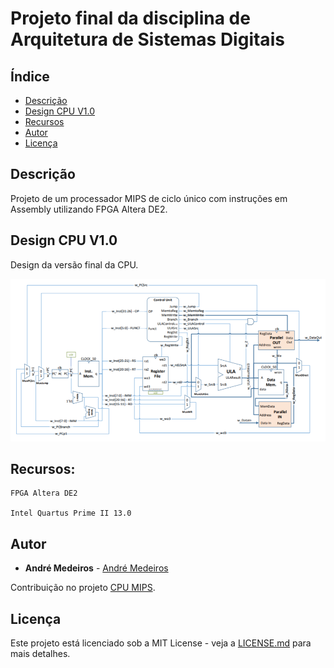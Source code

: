 # Projeto final da disciplina de Arquitetura de Sistemas Digitais


## Índice
- [Descrição](#Descrição)
- [Design CPU V1.0](#Design-CPU-V-1.0)
- [Recursos](#Recursos)
- [Autor](#Autor)
- [Licença](#Licença)

## Descrição

Projeto de um processador MIPS de ciclo único com instruções em Assembly utilizando FPGA Altera DE2.


## Design CPU V1.0
Design da versão final da CPU.

![](cpu.png)

## Recursos:

```
FPGA Altera DE2

Intel Quartus Prime II 13.0
```

## Autor

* **André Medeiros** - [André Medeiros](https://github.com/andreemedeiros)

Contribuição no projeto [CPU MIPS](https://github.com/andreemedeiros/CPU-MIPS/graphs/contributors).

## Licença

Este projeto está licenciado sob a MIT License - veja a [LICENSE.md](LICENSE.md) para mais detalhes.
